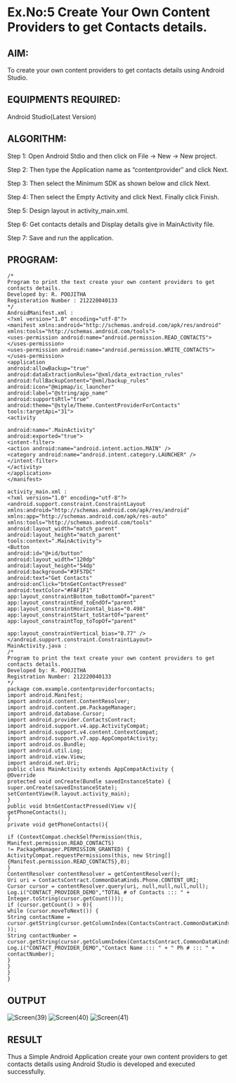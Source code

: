 
# Ex.No:5 Create Your Own Content Providers to get Contacts details.


## AIM:

To create your own content providers to get contacts details using Android Studio.

## EQUIPMENTS REQUIRED:

Android Studio(Latest Version)

## ALGORITHM:

Step 1: Open Android Stdio and then click on File -> New -> New project.

Step 2: Then type the Application name as “contentprovider″ and click Next. 

Step 3: Then select the Minimum SDK as shown below and click Next.

Step 4: Then select the Empty Activity and click Next. Finally click Finish.

Step 5: Design layout in activity_main.xml.

Step 6: Get contacts details and Display details give in MainActivity file.

Step 7: Save and run the application.

## PROGRAM:
```
/*
Program to print the text create your own content providers to get contacts details.
Developed by: R. POOJITHA
Registeration Number : 212220040133
*/
AndroidManifest.xml :
<?xml version="1.0" encoding="utf-8"?>
<manifest xmlns:android="http://schemas.android.com/apk/res/android"
xmlns:tools="http://schemas.android.com/tools">
<uses-permission android:name="android.permission.READ_CONTACTS"></uses-permission>
<uses-permission android:name="android.permission.WRITE_CONTACTS"></uses-permission>
<application
android:allowBackup="true"
android:dataExtractionRules="@xml/data_extraction_rules"
android:fullBackupContent="@xml/backup_rules"
android:icon="@mipmap/ic_launcher"
android:label="@string/app_name"
android:supportsRtl="true"
android:theme="@style/Theme.ContentProviderForContacts"
tools:targetApi="31">
<activity
 
android:name=".MainActivity"
android:exported="true">
<intent-filter>
<action android:name="android.intent.action.MAIN" />
<category android:name="android.intent.category.LAUNCHER" />
</intent-filter>
</activity>
</application>
</manifest>

activity_main.xml :
<?xml version="1.0" encoding="utf-8"?>
<android.support.constraint.ConstraintLayout
xmlns:android="http://schemas.android.com/apk/res/android"
xmlns:app="http://schemas.android.com/apk/res-auto"
xmlns:tools="http://schemas.android.com/tools"
android:layout_width="match_parent"
android:layout_height="match_parent"
tools:context=".MainActivity">
<Button
android:id="@+id/button"
android:layout_width="120dp"
android:layout_height="54dp"
android:background="#3F57DC"
android:text="Get Contacts"
android:onClick="btnGetContactPressed"
android:textColor="#FAF1F1"
app:layout_constraintBottom_toBottomOf="parent"
app:layout_constraintEnd_toEndOf="parent"
app:layout_constraintHorizontal_bias="0.498"
app:layout_constraintStart_toStartOf="parent"
app:layout_constraintTop_toTopOf="parent"

app:layout_constraintVertical_bias="0.77" />
</android.support.constraint.ConstraintLayout>
MainActivity.java :
/*
Program to print the text create your own content providers to get contacts details.
Developed by: R. POOJITHA
Registration Number: 212220040133
*/
package com.example.contentproviderforcontacts;
import android.Manifest;
import android.content.ContentResolver;
import android.content.pm.PackageManager;
import android.database.Cursor;
import android.provider.ContactsContract;
import android.support.v4.app.ActivityCompat;
import android.support.v4.content.ContextCompat;
import android.support.v7.app.AppCompatActivity;
import android.os.Bundle;
import android.util.Log;
import android.view.View;
import android.net.Uri;
public class MainActivity extends AppCompatActivity {
@Override
protected void onCreate(Bundle savedInstanceState) {
super.onCreate(savedInstanceState);
setContentView(R.layout.activity_main);
}
public void btnGetContactPressed(View v){
getPhoneContacts();
}
private void getPhoneContacts(){

if (ContextCompat.checkSelfPermission(this, Manifest.permission.READ_CONTACTS)
!= PackageManager.PERMISSION_GRANTED) {
ActivityCompat.requestPermissions(this, new String[]
{Manifest.permission.READ_CONTACTS},0);
}
ContentResolver contentResolver = getContentResolver();
Uri uri = ContactsContract.CommonDataKinds.Phone.CONTENT_URI;
Cursor cursor = contentResolver.query(uri, null,null,null,null);
Log.i("CONTACT_PROVIDER_DEMO","TOTAL # of Contacts ::: " +
Integer.toString(cursor.getCount()));
if (cursor.getCount() > 0){
while (cursor.moveToNext()) {
String contactName =
cursor.getString(cursor.getColumnIndex(ContactsContract.CommonDataKinds.Phone.DISPLAY_NAME
));
String contactNumber =
cursor.getString(cursor.getColumnIndex(ContactsContract.CommonDataKinds.Phone.NUMBER));
Log.i("CONTACT_PROVIDER_DEMO","Contact Name ::: " + " Ph # ::: " + contactNumber);
}
}
}
}
```

## OUTPUT
![Screen(39)](https://github.com/Poojithamanohar/Mobile-Application-Development/assets/119423592/17b094ab-60f3-428b-936e-4d19cdad43ee)
![Screen(40)](https://github.com/Poojithamanohar/Mobile-Application-Development/assets/119423592/96a4a6ba-ec8e-485f-bd83-70ba47a76633)
![Screen(41)](https://github.com/Poojithamanohar/Mobile-Application-Development/assets/119423592/f6fc7670-14b2-4ebb-961c-bab5f30a9cb6)




## RESULT
Thus a Simple Android Application create your own content providers to get contacts details using Android Studio is developed and executed successfully.
